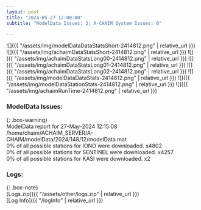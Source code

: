 ```yaml
---
layout: post
title: "2024-05-27 12:00:00"
subtitle: "ModelData Issues: 3; A-CHAIM System Issues: 0"

---
```


![]({{ "/assets/img/modelDataDataStatsShort-2414812.png" | relative_url }})
![]({{ "/assets/img/achaimDataStatsShort-2414812.png" | relative_url }})
![]({{ "/assets/img/achaimDataStatsLong00-2414812.png" | relative_url }})
![]({{ "/assets/img/achaimDataStatsLong01-2414812.png" | relative_url }})
![]({{ "/assets/img/achaimDataStatsLong02-2414812.png" | relative_url }})
![]({{ "/assets/img/modelDataDataStats-2414812.png" | relative_url }})
![]({{ "/assets/img/modelDataStationStats-2414812.png" | relative_url }})
![]({{ "/assets/img/achaimRunTime-2414812.png" | relative_url }})


### ModelData Issues:  
  
{: .box-warning}  
 ModelData report for 27-May-2024 12:15:08   
 /home/chaim/ACHAIM_SERVER/A-CHAIM/modelData/2024/148/12/modelData.mat   
 0% of all possible stations for IONO were downloaded. x4802   
 0% of all possible stations for SENTINEL were downloaded. x4257   
 0% of all possible stations for KASI were downloaded. x2   
  


### Logs:  
  
{: .box-note}  
[Logs.zip]({{ "/assets/other/logs.zip" | relative_url }})  
[Log Info]({{ "/logInfo" | relative_url }})  
